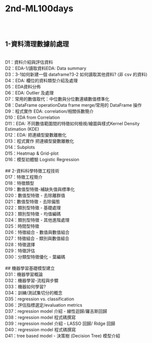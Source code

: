 # 2nd-ML100days
<br /><br />
## 1-資料清理數據前處理
<br />
D1：資料介紹與評估資料<br />
D2：EDA-1/讀取資料EDA: Data summary<br />
D3：3-1如何新建一個 dataframe?3-2 如何讀取其他資料? (非 csv 的資料)<br />
D4：EDA: 欄位的資料類型介紹及處理<br />
D5：EDA資料分佈<br />
D6：EDA: Outlier 及處理<br />
D7：常用的數值取代：中位數與分位數連續數值標準化<br />
D8：DataFrame operationData frame merge/常用的 DataFrame 操作<br />
D9：程式實作 EDA: correlation/相關係數簡介<br />
D10：EDA from Correlation<br />
D11：EDA: 不同數值範圍間的特徵如何檢視/繪圖與樣式Kernel Density Estimation (KDE)<br />
D12：EDA: 把連續型變數離散化<br />
D13：程式實作 把連續型變數離散化<br />
D14：Subplots<br />
D15：Heatmap & Grid-plot<br />
D16：模型初體驗 Logistic Regression<br />
<br />
## 2-資料科學特徵工程技術
<br />
D17：特徵工程簡介<br />
D18：特徵類型<br />
D19：數值型特徵-補缺失值與標準化<br />
D20：數值型特徵 - 去除離群值<br />
D21：數值型特徵 - 去除偏態<br />
D22：類別型特徵 - 基礎處理<br />
D23：類別型特徵 - 均值編碼<br />
D24：類別型特徵 - 其他進階處理<br />
D25：時間型特徵<br />
D26：特徵組合 - 數值與數值組合<br />
D27：特徵組合 - 類別與數值組合<br />
D28：特徵選擇<br />
D29：特徵評估<br />
D30：分類型特徵優化 - 葉編碼<br />
<br />
## 機器學習基礎模型建立
<br />
D31：機器學習概論<br />
D32：機器學習-流程與步驟<br />
D33：機器如何學習?<br />
D34：訓練/測試集切分的概念<br />
D35：regression vs. classification<br />
D36：評估指標選定/evaluation metrics<br />
D37：regression model 介紹 - 線性迴歸/羅吉斯回歸<br />
D38：regression model 程式碼撰寫<br />
D39：regression model 介紹 - LASSO 回歸/ Ridge 回歸<br />
D40：regression model 程式碼撰寫 <br />
D41：tree based model - 決策樹 (Decision Tree) 模型介紹<br />